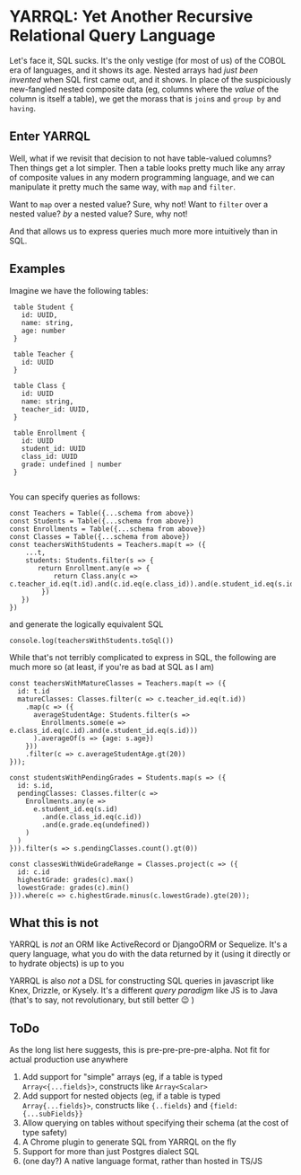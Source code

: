 # YARRQL: Yet Another Recursive Relational Query Language

Let's face it, SQL sucks. It's the only vestige (for most of us) of the COBOL era of languages, and it shows its age.
Nested arrays had _just been invented_ when SQL first came out, and it shows.
In place of the suspiciously new-fangled nested composite data (eg, columns where the _value_ of the column is itself a table), we get the morass that is `join`s and `group by` and `having`.

## Enter YARRQL

Well, what if we revisit that decision to not have table-valued columns? Then things get a lot simpler. 
Then a table looks pretty much like any array of composite values in any modern programming language, 
and we can manipulate it pretty much the same way, with `map` and `filter`. 

Want to `map` over a nested value? Sure, why not! Want to `filter` over a nested value? _by_ a nested value? Sure, why not!

And that allows us to express queries much more more intuitively than in SQL.

## Examples

Imagine we have the following tables:
```
 table Student {
   id: UUID,
   name: string,
   age: number
 }
 
 table Teacher {
   id: UUID
 }
 
 table Class {
   id: UUID
   name: string,
   teacher_id: UUID,
 }
 
 table Enrollment {
   id: UUID
   student_id: UUID
   class_id: UUID
   grade: undefined | number
 }
 
 ```
 You can specify queries as follows:
 ```
 const Teachers = Table({...schema from above})
 const Students = Table({...schema from above})
 const Enrollments = Table({...schema from above})
 const Classes = Table({...schema from above})
 const teachersWithStudents = Teachers.map(t => ({
     ...t, 
     students: Students.filter(s => {
        return Enrollment.any(e => {
            return Class.any(c => c.teacher_id.eq(t.id).and(c.id.eq(e.class_id)).and(e.student_id.eq(s.id))
         })
    })
 })
 ```
 and generate the logically equivalent SQL
 ```
 console.log(teachersWithStudents.toSql())
 ```

 While that's not terribly complicated to express in SQL, the following are much more so (at least, if you're as bad at SQL as I am)

 ```
 const teachersWithMatureClasses = Teachers.map(t => ({
   id: t.id
   matureClasses: Classes.filter(c => c.teacher_id.eq(t.id))
     .map(c => ({
       averageStudentAge: Students.filter(s => 
         Enrollments.some(e => e.class_id.eq(c.id).and(e.student_id.eq(s.id)))
       ).averageOf(s => {age: s.age})
     }))
     .filter(c => c.averageStudentAge.gt(20))
 }));
 ```
 
 ```
 const studentsWithPendingGrades = Students.map(s => ({
   id: s.id,
   pendingClasses: Classes.filter(c => 
     Enrollments.any(e => 
       e.student_id.eq(s.id)
         .and(e.class_id.eq(c.id))
         .and(e.grade.eq(undefined))
     )
   )
 })).filter(s => s.pendingClasses.count().gt(0))
 ```
 
 ```
 const classesWithWideGradeRange = Classes.project(c => ({
   id: c.id
   highestGrade: grades(c).max()
   lowestGrade: grades(c).min()
 })).where(c => c.highestGrade.minus(c.lowestGrade).gte(20));
 ```

## What this is not

YARRQL is _not_ an ORM like ActiveRecord or DjangoORM or Sequelize. It's a query language, what you do with the data returned by it (using it directly or to hydrate objects) is up to you

YARRQL is also _not_ a DSL for constructing SQL queries in javascript like Knex, Drizzle, or Kysely. It's a different _query paradigm_ like JS is to Java (that's to say, not revolutionary, but still better :wink: )

## ToDo

As the long list here suggests, this is pre-pre-pre-pre-alpha. Not fit for actual production use anywhere

1. Add support for "simple" arrays (eg, if a table is typed `Array<{...fields}>`, constructs like `Array<Scalar>`
2. Add support for nested objects (eg, if a table is typed `Array{...fields}>`, constructs like `{..fields}` and `{field: {...subFields}}`
3. Allow querying on tables without specifying their schema (at the cost of type safety)
4. A Chrome plugin to generate SQL from YARRQL on the fly
5. Support for more than just Postgres dialect SQL
6. (one day?) A native language format, rather than hosted in TS/JS
